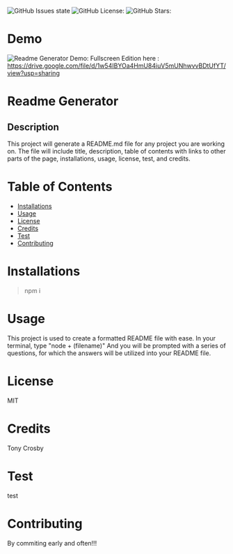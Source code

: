 ![GitHub Issues state](https://img.shields.io/github/issues/tonycrosby-tech/readme_generator)
![GitHub License:](https://img.shields.io/github/license/tonycrosby-tech/readme_generator)
![GitHub Stars:](https://img.shields.io/github/stars/tonycrosby-tech/readme_generator)

# Demo
![Readme Generator Demo:](./demo/README_Generator_HW-Demo.gif)
Fullscreen Edition here : https://drive.google.com/file/d/1w54IBYOa4HmU84iuV5mUNhwvvBDtUfYT/view?usp=sharing

# Readme Generator

## Description
This project will generate a README.md file for any project you are working on. The file will include title, description, table of contents with links to other parts of the page, installations, usage, license, test, and credits.
# Table of Contents
* [Installations](#Installations)
* [Usage](#Usage)
* [License](#License)
* [Credits](#Credits)
* [Test](#Test)
* [Contributing](#Contributing)
# Installations
> npm i
# Usage
This project is used to create a formatted README file with ease. In your terminal, type "node + (filename)" And you will be prompted with a series of questions, for which the answers will be utilized into your README file.
# License
MIT
# Credits
Tony Crosby
# Test
test
# Contributing
By commiting early and often!!!
